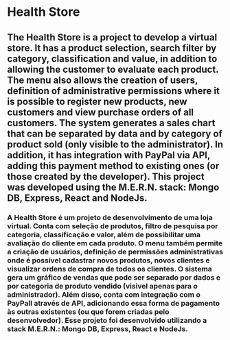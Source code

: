 # Health Store

## The Health Store is a project to develop a virtual store. It has a product selection, search filter by category, classification and value, in addition to allowing the customer to evaluate each product. The menu also allows the creation of users, definition of administrative permissions where it is possible to register new products, new customers and view purchase orders of all customers. The system generates a sales chart that can be separated by data and by category of product sold (only visible to the administrator). In addition, it has integration with PayPal via API, adding this payment method to existing ones (or those created by the developer). This project was developed using the M.E.R.N. stack: Mongo DB, Express, React and NodeJs.


### A Health Store é um projeto de desenvolvimento de uma loja virtual. Conta com seleção de produtos, filtro de pesquisa por categoria, classificação e valor, além de possibilitar uma avaliação do cliente em cada produto. O menu também permite a criação de usuários, definição de permissões administrativas onde é possível cadastrar novos produtos, novos clientes e visualizar ordens de compra de todos os clientes. O sistema gera um gráfico de vendas que pode ser separado por dados e por categoria de produto vendido (visivel apenas para o administrador). Além disso, conta com integração com o PayPall através de API, adicionando essa forma de pagamento às outras existentes (ou que forem criadas pelo desenvolvedor). Esse projeto foi desenvolvido utilizando a stack M.E.R.N.: Mongo DB, Express, React e NodeJs.
